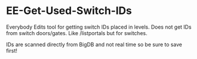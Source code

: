 # EE-Get-Used-Switch-IDs
Everybody Edits tool for getting switch IDs placed in levels. Does not get IDs from switch doors/gates. Like /listportals but for switches.

IDs are scanned directly from BigDB and not real time so be sure to save first!
